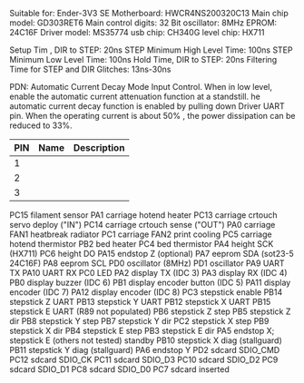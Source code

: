 Suitable for:           Ender-3V3 SE
Motherboard:            HWCR4NS200320C13
Main chip model:        GD303RET6
Main control digits:    32 Bit
oscillator:             8MHz
EPROM:                  24C16F
Driver model:           MS35774
usb chip:                    CH340G
level chip:                 HX711

Setup Tim , DIR to STEP: 20ns
STEP Minimum High Level Time: 100ns
STEP Minimum Low Level Time: 100ns
Hold Time, DIR to STEP: 20ns
Filtering Time for STEP and DIR Glitches: 13ns-30ns

PDN: Automatic Current Decay Mode Input Control. When in low level, enable the automatic current attenuation function at a standstill. he automatic current decay function is enabled by pulling down Driver UART pin. When the operating current is about 50% , the power dissipation can be reduced to 33%.


|PIN| Name| Description|
|---|---|---|
|1|||
|2|||
|3|||


PC15 filament sensor
PA1 carriage hotend heater
PC13 carriage crtouch servo deploy ("IN")
PC14 carriage crtouch sense ("OUT")
PA0 carriage FAN1 heatbreak radiator
PC1 carriage FAN2 print cooling
PC5 carriage hotend thermistor
PB2 bed heater
PC4 bed thermistor
PA4 height SCK (HX711) 
PC6 height DO
PA15 endstop Z (optional)
PA7 eeprom SDA (sot23-5 24C16F) 
PA8 eeprom SCL
PD0 oscillator (8MHz)
PD1 oscillator
PA9 UART TX
PA10 UART RX
PC0 LED
PA2 display TX (IDC 3)
PA3 display RX (IDC 4)
PB0 display buzzer (IDC 6)
PB1 display encoder button (IDC 5)
PA11 display encoder (IDC 7)
PA12 display encoder (IDC 8)
PC3 stepstick enable
PB14 stepstick Z UART
PB13 stepstick Y UART
PB12 stepstick X UART
PB15 stepstick E UART (R89 not populated)
PB6 stepstick Z step
PB5 stepstick Z dir
PB8 stepstick Y step
PB7 stepstick Y dir
PC2 stepstick X step
PB9 stepstick X dir
PB4 stepstick E step
PB3 stepstick E dir
PA5 endstop X; stepstick E (others not tested) standby
PB10 stepstick X diag (stallguard)
PB11 stepstick Y diag (stallguard)
PA6 endstop Y
PD2 sdcard SDIO_CMD
PC12 sdcard SDIO_CK
PC11 sdcard SDIO_D3
PC10 sdcard SDIO_D2
PC9 sdcard SDIO_D1
PC8 sdcard SDIO_D0
PC7 sdcard inserted